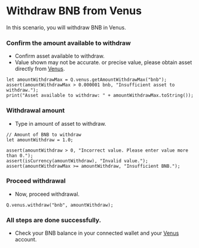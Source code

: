 ```meta-Currency
```

# Withdraw BNB from Venus

In this scenario, you will withdraw BNB in Venus.

### Confirm the amount available to withdraw

- Confirm asset available to withdraw.
- Value shown may not be accurate. or precise value, please obtain asset directly from [Venus](https://app.venus.io/dashboard).

```output-Dynamic
let amountWithdrawMax = Q.venus.getAmountWithdrawMax("bnb");
assert(amountWithdrawMax > 0.000001 bnb, "Insufficient asset to withdraw.");
print("Asset available to withdraw: " + amountWithdrawMax.toString());
```

### Withdrawal amount

- Type in amount of asset to withdraw.

```input BNB
// Amount of BNB to withdraw
let amountWithdraw = 1.0;
```

```input-Verify
assert(amountWithdraw > 0, "Incorrect value. Please enter value more than 0.");
assert(isCurrency(amountWithdraw), "Invalid value.");
assert(amountWithdrawMax >= amountWithdraw, "Insufficient BNB.");
```

### Proceed withdrawal

- Now, proceed withdrawal.

```taster
Q.venus.withdraw("bnb", amountWithdraw);
```

### All steps are done successfully.

- Check your BNB balance in your connected wallet and your [Venus](https://app.venus.io/dashboard) account.
